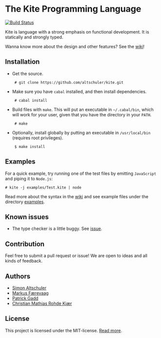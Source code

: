 # The Kite Programming Language

[![Build Status](https://travis-ci.org/altschuler/kite.png?branch=master)](https://travis-ci.org/altschuler/kite)

Kite is language with a strong emphasis on functional development. It is statically and strongly typed.

Wanna know more about the design and other features? See the [wiki](https://github.com/altschuler/kite/wiki)!

## Installation
 * Get the source.

        # git clone https://github.com/altschuler/kite.git

 * Make sure you have `cabal` installed, and then install dependencies.

        # cabal install

 * Build files with `make`. This will put an executable in `~/.cabal/bin`, which will work for your user, given that you have the directory in your `PATH`.

        # make

 * Optionally, install globally by putting an executable in `/usr/local/bin` (requires root privileges).

        $ make install

## Examples
For a quick example, try running one of the test files by emitting `JavaScript` and piping it to `Node.js`:

    # kite -j examples/Test.kite | node

Read more about the syntax in the [wiki](https://github.com/altschuler/kite/wiki/Syntax) and see example files under the directory [examples](https://github.com/altschuler/kite/tree/master/examples).

## Known issues
 * The type checker is a little buggy. See [issue](https://github.com/altschuler/kite/issues/18).

## Contribution
Feel free to submit a pull request or issue! We are open to ideas and all kinds of feedback.

## Authors
 * [Simon Altschuler](https://github.com/altschuler)
 * [Markus Færevaag](https://github.com/mfaerevaag)
 * [Patrick Gadd](https://github.com/patrickgadd)
 * [Christian Mathias Rohde Kiær](https://github.com/kiaer)

## License
This project is licensed under the MIT-license. [Read more](https://github.com/altschuler/kite/blob/master/LICENSE).
